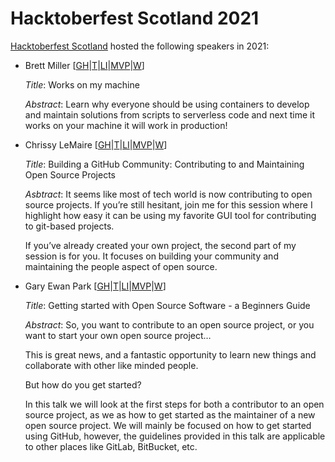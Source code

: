 # Hacktoberfest Scotland 2021

[Hacktoberfest Scotland](https://hacktoberfest.scot) hosted the following speakers in 2021:

* Brett Miller [[GH](https://github.com/brettmillerb)|[T](https://twitter.com/BrettMiller_IT)|[LI](https://www.linkedin.com/in/brett-millerit/)|[MVP](https://mvp.microsoft.com/en-us/PublicProfile/5003634?fullName=Brett%20Miller)|[W](https://millerb.co.uk)]

  _Title_: Works on my machine


  _Abstract_: Learn why everyone should be using containers to develop and maintain solutions from scripts to serverless code and next time it works on your machine it will work in production!


* Chrissy LeMaire [[GH](https://github.com/potatoqualitee)|[T](https://twitter.com/cl)|[LI](https://www.linkedin.com/in/chrissylemaire/)|[MVP](https://mvp.microsoft.com/en-us/PublicProfile/5001321?fullName=Chrissy%20LeMaire)|[W](https://dbatools.io)]

  _Title_: Building a GitHub Community: Contributing to and Maintaining Open Source Projects

  _Asbtract_: It seems like most of tech world is now contributing to open source projects. If you’re still hesitant, join me for this session where I highlight how easy it can be using my favorite GUI tool for contributing to git-based projects.

  If you’ve already created your own project, the second part of my session is for you. It focuses on building your community and maintaining the people aspect of open source.
  
* Gary Ewan Park [[GH](https://github.com/gep13)|[T](https://twitter.com/gep13)|[LI](https://www.linkedin.com/in/gep13)|[MVP](https://mvp.microsoft.com/en-us/PublicProfile/5002701?fullName=Gary%20Ewan%20Park)|[W](https://gep13.co.uk)]

  _Title_: Getting started with Open Source Software - a Beginners Guide

  _Abstract_: So, you want to contribute to an open source project, or you want to start your own open source project…

  This is great news, and a fantastic opportunity to learn new things and collaborate with other like minded people.

  But how do you get started?

  In this talk we will look at the first steps for both a contributor to an open source project, as we as how to get started as the maintainer of a new open source project. We will mainly be focused on how to get started using GitHub, however, the guidelines provided in this talk are applicable to other places like GitLab, BitBucket, etc.
